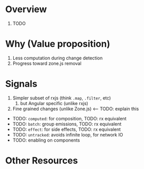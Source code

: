 # Overview

1. TODO

# Why (Value proposition)

1. Less computation during change detection
1. Progress toward zone.js removal

# Signals

1. Simpler subset of rxjs (think `.map`, `.filter`, etc)
   1. but Angular specific (unlike rxjs)
1. Fine grained changes (unlike Zone.js)  <-- TODO: explain this

- TODO: `computed`: for composition, TODO: rx equivalent
- TODO: `batch`: group emissions, TODO: rx equivalent
- TODO: `effect`: for side effects, TODO: rx equivalent
- TODO: `untracked`: avoids infinite loop, for network IO
- TODO: enabling on components

# Other Resources
